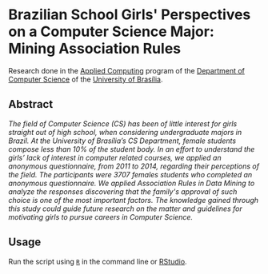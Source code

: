 # Brazilian School Girls' Perspectives on a Computer Science Major: Mining Association Rules #

Research done in the [Applied Computing](http://ppca.unb.br/) program of the [Department of Computer Science](http://www.cic.unb.br/) of the [University of Brasília](http://www.unb.br).

## Abstract ##

_The field of Computer Science (CS) has been of little interest for girls straight out of high school, when considering undergraduate majors in Brazil. At the University of Brasília’s CS Department, female students compose less than 10\% of the student body. In an effort to understand the girls’ lack of interest in computer related courses, we applied an anonymous questionnaire, from 2011 to 2014, regarding their perceptions of the field.  The participants were 3707 females students who completed an anonymous questionnaire. We applied Association Rules in Data Mining to analyze the responses discovering that the family's approval of such choice is one of the most important factors. The knowledge gained through this study could guide future research on the matter and guidelines for motivating girls to pursue careers in Computer Science._

## Usage ##

Run the script using [`R`](https://cran.r-project.org/) in the command line or [RStudio](https://www.rstudio.com/).
